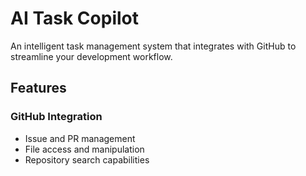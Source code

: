 # AI Task Copilot

An intelligent task management system that integrates with GitHub to streamline your development workflow.

## Features

### GitHub Integration
- Issue and PR management
- File access and manipulation
- Repository search capabilities
